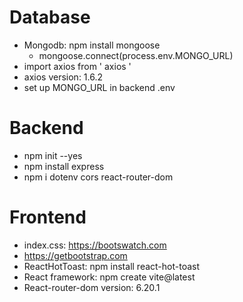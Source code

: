 # Database 
- Mongodb: npm install mongoose
  + mongoose.connect(process.env.MONGO_URL)
- import axios from ' axios '
- axios version: 1.6.2
- set up MONGO_URL in backend .env
# Backend
- npm init --yes
- npm install express
- npm i dotenv cors react-router-dom
# Frontend
- index.css: https://bootswatch.com
- https://getbootstrap.com
- ReactHotToast: npm install react-hot-toast
- React framework: npm create vite@latest
- React-router-dom version: 6.20.1
